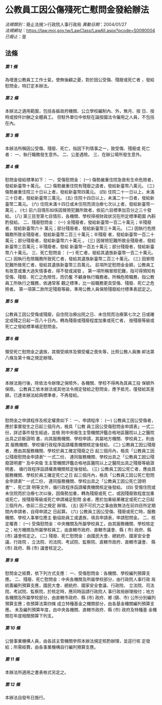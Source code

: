 # 公教員工因公傷殘死亡慰問金發給辦法

*法規類別*：廢止法規＞行政院人事行政局
*異動日期*：2004/01/27  
*法規網址*：https://law.moj.gov.tw/LawClass/LawAll.aspx?pcode=S0090004
*已廢止*：是


## 法條
##### 第 1 條
為增進公教員工工作士氣，使無後顧之憂，對於因公受傷、殘廢或死亡者
，發給慰問金，特訂定本辦法。


##### 第 2 條
本辦法之適用範圍，包括各級政府機關、公立學校編制內、外，無月、按
日、按時或按件計酬之全體員工。
但駐外單位中依駐在論按國法令僱用之人員，不包括在內。


##### 第 3 條
本辦法所稱因公受傷、殘廢、死亡，指因下列情事之一，致受傷、殘廢或
死亡者：
一、執行職務發生意外。
二、公差遇險。
三、在辦公場所發生意外。


##### 第 4 條
慰問金發給標準如下：
一、受傷慰問金：
 (一) 傷勢嚴重住院急救有生命危險者，發給新臺幣十萬元。
 (二) 傷勢嚴重住院有殘廢之虞者，發給新臺幣八萬元。
 (三) 傷勢嚴重住院三十日以上者，發給新臺幣四萬元。
 (四) 住院二十一日以上，未滿三十日者，發給新臺幣三萬元。
 (五) 住院十四日以上，未滿二十一日者，發給新臺幣二萬元。
 (六) 住院未滿十四日或未住院而須治療七次以上者，發給新臺幣一萬元
      。
 (七) 前六目情形如係因冒險犯難所致者，依前六目標準加百分之三十發
      給。
 (八) 第三目至第七目情形，各機關、學校得視財政狀況在所定標準範圍
      內斟酌發給。
二、殘廢慰問金：
 (一) 全殘廢者，發給新臺幣一百二十萬元；半殘廢者，發給新臺幣六十
      萬元；部分殘廢者，發給新臺幣三十萬元。
 (二) 因執行危險職務所致全殘廢者，發給新臺幣二百三十萬元；半殘廢
      者，發給新臺幣一百二十萬元；部分殘廢者，發給新臺幣六十萬元
      。
 (三) 因冒險犯難所致全殘廢者，發給新臺幣三百萬元；半殘廢者，發給
      新臺幣一百五十萬元；部分殘廢者，發給新臺幣八十萬元。
三、死亡慰問金：
 (一) 死亡者，發給其遺族新臺幣一百二十萬元。
 (二) 因執行危險職務所致死亡者，發給其遺族新臺幣二百三十萬元。
 (三) 因冒險犯難所致死亡者，發給其遺族新臺幣三百萬元。
前項所定慰問金金額，公教員工有故意或重大過失情事者，得不發或減發
。
第一項所稱冒險犯難，指可得預知有受傷、殘廢、死亡之危險性，而仍奮
不顧身執行職務者。所稱危險職務，指公教員工所執行之職務，依通常客
觀之標準，比一般職務更具受傷、殘廢、死亡之危險者。
第一項第二款所定殘廢等級，準用公教人員保險殘廢給付標準表認定之。


##### 第 5 條
公教員工因公受傷或殘廢，自住院治療出院之日、未住院而治療第七次之
日或確定成殘之日起一百八十日內，轉為殘廢或殘廢程度加重或死亡者，
按殘廢等級或死亡之發給標準補足慰問金。


##### 第 6 條
領受死亡慰問金之遺族，其領受順序及領受權之喪失等，比照公務人員撫
卹法第八條及第十條之規定辦理。


##### 第 7 條
本辦法施行後，除依法令辦理之保險外，各機關、學校不得再為其員工投
保額外保險。
公教員工依本辦法或其他法令規定發給之慰問金，應予抵充，僅發給其差
額，已達本辦法給與標準者，不再發給。


##### 第 8 條
慰問金之申請程序及核定權責如下：
一、申請程序：
 (一) 公教員工因公受傷者，應於事實發生之日起三個月內，檢具「公教
      員工因公受傷慰問金申請表」一式二份，詳述事件發生經過，並檢
      附中央衛生主管機關評鑑合格地區醫院以上之醫院出具之診斷證明
      書，向其服務機關、學校申請，其屬地方機關、學校員工，則由其
      服務機關、學校循行政程序函請權責機關核定後發給。
 (二) 公教員工因公殘廢者，應由其服務機關、學校於員工確定殘廢之日
      起三個月內，檢具「公教員工因公殘廢慰問金申請表﹂一式二份，
      連同服務機關、學校出具之「公教員工因公殘廢證明書﹂及中央衛
      生主管機關評鑑合格地區醫院以上之醫院出具之殘廢等級證明書，
      循行政程序函請權責機關核定後發給。
 (三) 公教員工因公死亡者，應由其服務機關、學校於員工確定死亡之日
      起三個月內，檢具「公教員工因公死亡慰問金申請表﹂一式二份，
      連同服務機關、學校出具之「公教員工因公死亡證明書﹂、死亡證
      明等文件，循行政程序函請權責機關核定後發給。
 (四) 受傷住院或未住院而於治療七次以後，因傷勢加重，轉為殘廢或死
      亡，或因殘廢致程度加重或死亡，按殘廢等級或死亡申請補足慰問
      金者，應於加重結果確定或死亡之日起三個月內，依前二目之規定
      辦理。
 (五) 因不可抗力之事由致無法在前四目所定期間內申請者，自得申請之
      日起算。
 (六) 公教員工因公受傷、殘廢或死亡時，服務機關、學校人事單位應主
      動協助員工或遺族，填具申請表，申請慰問金。
二、核定權責：
 (一) 受傷慰問金：中央機關及所屬學校員工，由其服務機關、學校核定
      之；地方機關及所屬學校員工，由直轄市政府、直轄市議會、縣 (
      市) 政府、縣 (市) 議會核定之。
 (二) 殘廢、死亡慰問金：由國民大會、總統府、國家安全會議、行政院
      、立法院、司法院、考試院、監察院、直轄市政府、直轄市議會、
      縣 (市) 政府、縣 (市) 議會核定之。


##### 第 9 條
慰問金之經費，依下列方式支應：
一、受傷慰問金：各機關、學校編列預算支應。
二、殘廢、死亡慰問金：中央各機關及所屬學校部分，由行政院人事行政
    局統籌編列預算支應，國民大會、總統府、國家安全會議、行政院、
    立法院、司法院、考試院、監察院，於核定時，應同時函請行政院人
    事行政局辦理撥付；地方各機關及所屬學校部分，由直轄市政府、縣
     (市) 政府、鄉 (鎮、市) 公所分別編列預算支應；依預算法第四條
    成立特種基金之機關部分，由各基金機關編列預算支應。
未及編列預算年度，由中央各機關、直轄市政府、縣 (市) 政府及特種基
金機關在年度相關預算下列支。


##### 第 10 條
公營事業機構人員，由各該主管機關參照本辦法規定核酌辦理，並逕行核
定發給；所需經費，由各事業機構自行編列預算支應。


##### 第 11 條
本辦法所適用之書表格式另定之。


##### 第 12 條
本辦法自發布日施行。



